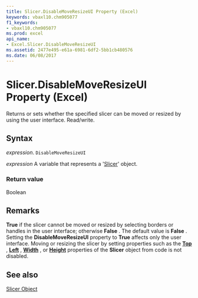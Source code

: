 ```yaml
---
title: Slicer.DisableMoveResizeUI Property (Excel)
keywords: vbaxl10.chm905077
f1_keywords:
- vbaxl10.chm905077
ms.prod: excel
api_name:
- Excel.Slicer.DisableMoveResizeUI
ms.assetid: 2477e495-e61a-6981-6df2-5bb1cb480576
ms.date: 06/08/2017
---
```



# Slicer.DisableMoveResizeUI Property (Excel)

Returns or sets whether the specified slicer can be moved or resized by using the user interface. Read/write.


## Syntax

 _expression_. `DisableMoveResizeUI`

 _expression_ A variable that represents a '[Slicer](Excel.Slicer.md)' object.


### Return value

Boolean


## Remarks

 **True** if the slicer cannot be moved or resized by selecting borders or handles in the user interface; otherwise **False** . The default value is **False** . Setting the **DisableMoveResizeUI** property to **True** affects only the user interface. Moving or resizing the slicer by setting properties such as the **[Top](Excel.Slicer.Top.md)** , **[Left](Excel.Slicer.Left.md)** , **[Width](Excel.Slicer.Width.md)** , or **[Height](Excel.Slicer.Height.md)** properties of the **Slicer** object from code is not disabled.


## See also


[Slicer Object](Excel.Slicer.md)

